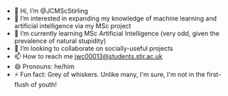 - 👋 Hi, I’m @JCMScStirling
- 👀 I’m interested in expanding my knowledge of machine learning and artificial intelligence via my MSc project
- 🌱 I’m currently learning MSc Artificial Intelligence (very odd, given the prevalence of natural stupidity)
- 💞️ I’m looking to collaborate on socially-useful projects
- 📫 How to reach me jwc00013@students.stir.ac.uk
- 😄 Pronouns: he/him
- ⚡ Fun fact: Grey of whiskers. Unlike many, I'm sure, I'm not in the first-flush of youth! 

<!---
JCMScStirling/JCMScStirling is a ✨ special ✨ repository because its `README.md` (this file) appears on your GitHub profile.
You can click the Preview link to take a look at your changes.
--->
